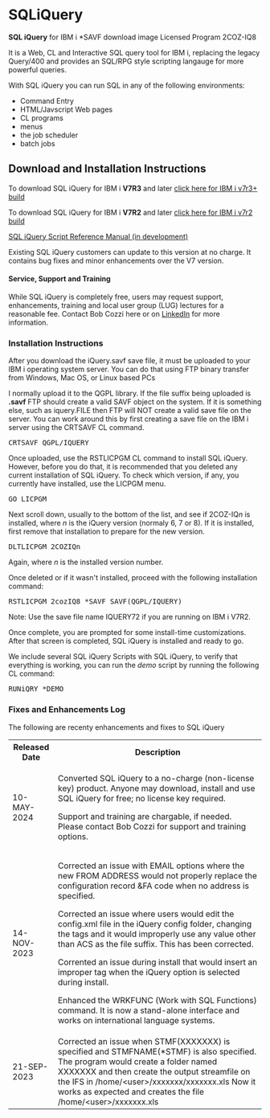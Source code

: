 # SQLiQuery
<b>SQL iQuery</b> for IBM i *SAVF download image
Licensed Program 2COZ-IQ8 
<p>It is a Web, CL and Interactive SQL query tool for IBM i, replacing the legacy Query/400 and provides an SQL/RPG style scripting langauge for more powerful queries.</p>
With SQL iQuery you can run SQL in any of the following environments:</p>
<ul><li>Command Entry</li><li>HTML/Javscript Web pages</li><li>CL programs</li><li>menus</li><li>the job scheduler</li>
<li>batch jobs</li></ul>
<h2>Download and Installation Instructions</h2> 
<p>To download SQL iQuery for IBM i <b>V7R3</b> and later <a alt="SQL iQuery *SAVF for IBM i V7R3 and later" href="https://www.dropbox.com/scl/fi/afd55qfv56ra3wfh4ifes/IQUERY.savf?rlkey=t5u6kx3jq32hmbkba2v9wy72n&dl=1">click here for IBM i v7r3+ build</a></p>
<p>To download SQL iQuery for IBM i <b>V7R2</b> and later <a href="https://www.dropbox.com/scl/fi/075h48qp436c0njsq9k0n/IQUERY72.savf?rlkey=ucj1quzz958mncroqwsbkxjw7&dl=1">click here for IBM i v7r2 build</a></p>
<p><a href="https://www.dropbox.com/scl/fi/3si0yp2cwgrbteggyzt66/SQL-iQuery-Script.pdf?rlkey=rpbod94h8syocrgg55w17umbj&dl=0">SQL iQuery Script Reference Manual (in development)</a></p>
<p>Existing SQL iQuery customers can update to this version at no charge. It contains bug fixes and minor enhancements over the V7 version.<p>
<h4>Service, Support and Training</h4>
  <p>While SQL iQuery is completely free, users may request support, enhancements, training and local user group (LUG) lectures for a reasonable fee. Contact Bob Cozzi here or on <a href="https://www.linkedin.com/in/bob-cozzi-32432510/?lipi=urn%3Ali%3Apage%3Ad_flagship3_feed%3BCcq9zKB8QAWi%2FCSH5ZAvUg%3D%3D">LinkedIn</a> for more information.</p>
<h3>Installation Instructions</h3>
<p>After you download the iQuery.savf save file, it must be uploaded to your IBM i operating system server. You can do that using FTP binary transfer from Windows, Mac OS, or Linux based PCs</p>
I normally upload it to the QGPL library. If the file suffix being uploaded is <b>.savf</b> FTP should create a valid SAVF object on the system. If it is something else, such as iquery.FILE then FTP will NOT create a valid save file on the server.
You can work around this by first creating a save file on the IBM i server using the CRTSAVF CL command.</p>
<pre>CRTSAVF QGPL/IQUERY</pre>
<p>Once uploaded, use the RSTLICPGM CL command to install SQL iQuery. However, before you do that, it is recommended that you deleted any current installation of SQL iQuery.
To check which version, if any, you currently have installed, use the LICPGM menu.</p>
<pre>GO LICPGM </pre>
<p>Next scroll down, usually to the bottom of the list, and see if 2COZ-IQ<i>n</i> is installed, where <i>n</i> is the iQuery version (normaly 6, 7 or 8). If it is installed, first remove that installation to prepare for the new version.</p>
<pre>DLTLICPGM 2COZIQn</pre>
<p>Again, where <i>n</i> is the installed version number.</p>
<p>Once deleted or if it wasn't installed, proceed with the following installation command:</p>
<pre>RSTLICPGM 2cozIQ8 *SAVF SAVF(QGPL/IQUERY)</pre>
<p>Note: Use the save file name IQUERY72 if you are running on IBM i V7R2.</p>
<p>Once complete, you are prompted for some install-time customizations. After that screen is completed, SQL iQuery is installed and ready to go.</p>
<p>We include several SQL iQuery Scripts with SQL iQuery, to verify that everything is working, you can run the <i>demo</i> script by running the following CL command:</p>
<pre>RUNiQRY *DEMO</pre>
<h3>Fixes and Enhancements Log</h3>
The following are recenty enhancements and fixes to SQL iQuery
<table>
  <tr>
    <th>Released Date</th><th>Description</th>
  </tr>
  <tr><td>10-MAY-2024</td>
  <td><p>Converted SQL iQuery to a no-charge (non-license key) product. Anyone may download, install and use SQL iQuery for free; no license key required.</p>
    <p>Support and training are chargable, if needed. Please contact Bob Cozzi for support and training options.</p></td></tr>
  <tr>
    <td >14-NOV-2023</td>
    <td><p>Corrected an issue with EMAIL options where the new FROM ADDRESS would not
              properly replace the configuration record &FA code when no address is specified.</p>
           <p>Corrected an issue where users would edit the config.xml file in the iQuery config
              folder, changing the <excel> tags and it would improperly use any value other than
              ACS as the file suffix. This has been corrected.</p>
           <p>Corrented an issue during install that would insert an improper <excel> tag
              when the iQuery option is selected during install.</p>
           <p>Enhanced the WRKFUNC (Work with SQL Functions) command. It is now a stand-alone
              interface and works on international language systems.</p>
   </td>
  </tr>
<tr>
  <td>21-SEP-2023</td><td>Corrected an issue when STMF(XXXXXXX) is specified and STMFNAME(*STMF) is also
              specified. The program would create a folder named XXXXXXX and then create
              the output streamfile on the IFS in /home/&lt;user&gt;/xxxxxxx/xxxxxxx.xls
              Now it works as expected and creates the file /home/&lt;user&gt;/xxxxxxx.xls</td>
                
</tr>
</table>
